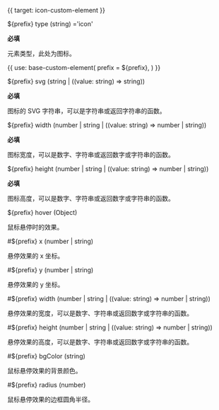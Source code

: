 {{ target: icon-custom-element }}

${prefix} type (string) ='icon'

**必填**

元素类型，此处为图标。

{{ use: base-custom-element(
    prefix = ${prefix},
) }}

${prefix} svg (string | ((value: string) => string))

**必填**

图标的 SVG 字符串，可以是字符串或返回字符串的函数。

${prefix} width (number | string | ((value: string) => number | string))

**必填**

图标宽度，可以是数字、字符串或返回数字或字符串的函数。

${prefix} height (number | string | ((value: string) => number | string))

**必填**

图标高度，可以是数字、字符串或返回数字或字符串的函数。

${prefix} hover (Object)

鼠标悬停时的效果。

#${prefix} x (number | string)

悬停效果的 x 坐标。

#${prefix} y (number | string)

悬停效果的 y 坐标。

#${prefix} width (number | string | ((value: string) => number | string))

悬停效果的宽度，可以是数字、字符串或返回数字或字符串的函数。

#${prefix} height (number | string | ((value: string) => number | string))

悬停效果的高度，可以是数字、字符串或返回数字或字符串的函数。

#${prefix} bgColor (string)

鼠标悬停效果的背景颜色。

#${prefix} radius (number)

鼠标悬停效果的边框圆角半径。